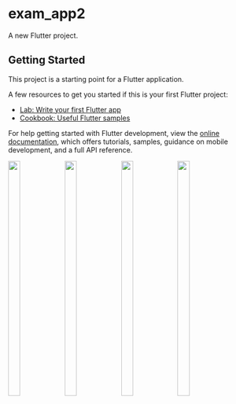 # exam_app2

A new Flutter project.

## Getting Started

This project is a starting point for a Flutter application.

A few resources to get you started if this is your first Flutter project:

- [Lab: Write your first Flutter app](https://docs.flutter.dev/get-started/codelab)
- [Cookbook: Useful Flutter samples](https://docs.flutter.dev/cookbook)

For help getting started with Flutter development, view the
[online documentation](https://docs.flutter.dev/), which offers tutorials,
samples, guidance on mobile development, and a full API reference.
<p>
<img src="https://user-images.githubusercontent.com/114207841/221588526-8aca538e-10fa-42c8-a8eb-0bea05c76b9b.jpg" width=22% height=35%>
<img src="https://user-images.githubusercontent.com/114207841/221588686-3cf26b4f-9d95-4899-a996-5da4744579f4.jpg" width=22% height=35%>
<img src="https://user-images.githubusercontent.com/114207841/221588799-f1bb2933-c223-47b5-a3e4-010c4b67772d.jpg" width=22% height=35%>
<img src="https://user-images.githubusercontent.com/114207841/221588904-57bc2424-5d4a-4d0c-84b7-f4ece7ae54d5.jpg" width=22% height=35%>
</p>
